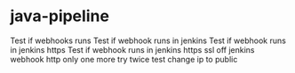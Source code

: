 # java-pipeline
Test if webhooks runs
Test if webhook runs in jenkins
Test if webhook runs in jenkins https
Test if webhook runs in jenkins https ssl off
jenkins webhook http only
one more try
twice test
change ip to public


